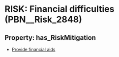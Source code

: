 # RISK: __Financial difficulties__ (PBN__Risk_2848)

## Property: has_RiskMitigation

* [Provide financial aids](PBN__Mitigation_990)

